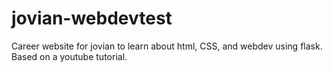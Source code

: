 # jovian-webdevtest
Career website for jovian to learn about html, CSS, and webdev using flask.
Based on a youtube tutorial.
